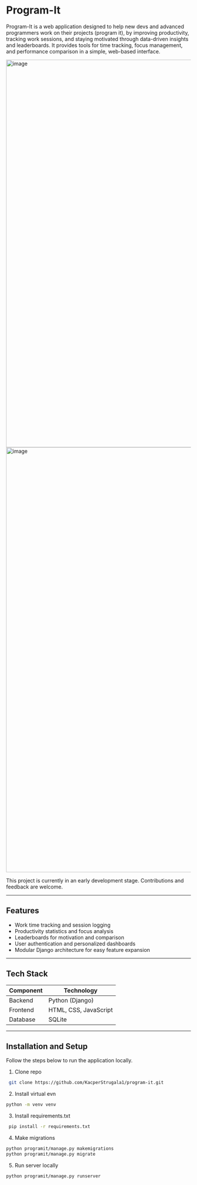 # Program-It

Program-It is a web application designed to help new devs and advanced programmers work on their projects (program it), by improving productivity, tracking work sessions, and staying motivated through data-driven insights and leaderboards.
It provides tools for time tracking, focus management, and performance comparison in a simple, web-based interface.

<img width="1958" height="1056" alt="image" src="https://github.com/user-attachments/assets/90cd88b5-66c0-48b8-8b3f-459edc833d4e" />

<img width="1986" height="1158" alt="image" src="https://github.com/user-attachments/assets/000ca33f-37f9-459b-bd07-5da5e77a02a9" />


This project is currently in an early development stage. Contributions and feedback are welcome.

---

## Features

- Work time tracking and session logging  
- Productivity statistics and focus analysis  
- Leaderboards for motivation and comparison  
- User authentication and personalized dashboards  
- Modular Django architecture for easy feature expansion  

---

## Tech Stack

| Component | Technology |
|------------|-------------|
| Backend | Python (Django) |
| Frontend | HTML, CSS, JavaScript |
| Database | SQLite |

---

## Installation and Setup

Follow the steps below to run the application locally.

1. Clone repo
```bash
 git clone https://github.com/KacperStrugala1/program-it.git
 ```
2. Install virtual evn
```bash
python -m venv venv
```
3. Install requirements.txt
```bash
 pip install -r requirements.txt
 ```
4. Make migrations
```bash
python programit/manage.py makemigrations
python programit/manage.py migrate
```
5. Run server locally
```bash
python programit/manage.py runserver
```
